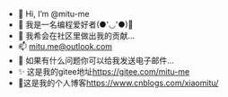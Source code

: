 - 👋 Hi, I’m @mitu-me
- 👀 我是一名编程爱好者(●'◡'●)🤭
- 💞️ 我希会在社区里做出我的贡献...
- 📫 <email>mitu.me@outlook.com</email>
- 🌱 如果有什么问题你可以给我发送电子邮件...
- ✨ 这是我的gitee地址<link>https://gitee.com/mitu-me</link>
- 🤭这是我的个人博客<url>https://www.cnblogs.com/xiaomitu/<url>

<!---
mitu-me/mitu-me is a ✨ special ✨ repository because its `README.md` (this file) appears on your GitHub profile.
You can click the Preview link to take a look at your changes.
--->
